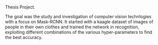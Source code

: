 Thesis Project. 

The goal was the study and investigation of computer vision technlogies with a focus on Mask-RCNN. 
It started with a kaagle dataset of images of people in their own clothes and trained the network in recognition, exploiting different combinations of the various hyper-parameters to find the best accuracy.
